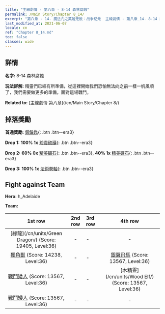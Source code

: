 ```yaml
---
title: "主線劇情 - 第八章 - 8-14 森林腐蝕"
permalink: /Main Story/Chapter 8_14/
excerpt: "第八章 - 14. 魔法门之英雄无敌：战争纪元  主線劇情 - 第八章_14. 8-14 森林腐蝕"
last_modified_at: 2021-06-07
locale: cn
ref: "Chapter 8_14.md"
toc: false
classes: wide
---
```


## 詳情

 **名字:** 8-14 森林腐蝕

 **玩法詳解:** 精靈們已經有所準備，從這裡開始我們恐怕無法向之前一樣一帆風順了，我們需要做更多的準備，面對這場戰鬥。

 **Related to:** [主線劇情 第八章](/cn/Main Story/Chapter 8/)

## 掉落獎勵

 **首通獎勵:** [銀鑰匙](/cn/Items/con_693/){: .btn .btn--era3}

 **Drop 1:** **100% 1x** [珍貴硫磺](/cn/Items/mat_29/){: .btn .btn--era3}

 **Drop 2:** **60% 0x** [精美礦石](/cn/Items/mat_19/){: .btn .btn--era3}, **40% 1x** [精美礦石](/cn/Items/mat_19/){: .btn .btn--era3}

 **Drop 3:** **100% 1x** [法術卷軸](/cn/Items/con_694/){: .btn .btn--era3}


## Fight against Team
 **Hero:** h_Adelaide

 **Team:**


  | 1st row | 2nd row | 3rd row | 4th row |
  |:----:|:----:|:----|:----:|
  | [綠龍](/cn/units/Green Dragon/) (Score: 19405, Level:36)  | - | - | - |
  | [獨角獸](/cn/units/Unicorn/) (Score: 14238, Level:36)  | - | - | [銀翼飛馬](/cn/units/Pegasus/) (Score: 13567, Level:36)  |
  | [戰鬥矮人](/cn/units/Dwarf/) (Score: 13567, Level:36)  | - | - | [木精靈](/cn/units/Wood Elf/) (Score: 13567, Level:36)  |
  | [戰鬥矮人](/cn/units/Dwarf/) (Score: 13567, Level:36)  | - | - | - |


